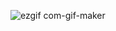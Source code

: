 
![ezgif com-gif-maker](https://github.com/ClausSolov7939/CompGraphics/assets/65065809/e1bf2c7e-1e87-4a7d-8591-1e57c1eb771a)
